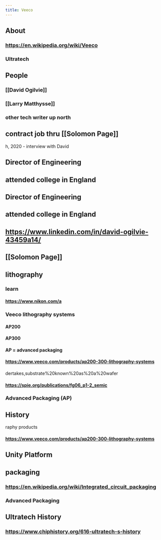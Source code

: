 ```yaml
---
title: Veeco
---
```


## About
### https://en.wikipedia.org/wiki/Veeco
### Ultratech
####
## People
### [[David Ogilvie]]
### [[Larry Matthysse]]
### other tech writer up north
##
## contract job thru [[Solomon Page]]
h, 2020 - interview with David
## Director of Engineering
## attended college in England
## Director of Engineering
## attended college in England
## https://www.linkedin.com/in/david-ogilvie-43459a14/
## [[Solomon Page]]
##
## lithography
### learn
#### https://www.nikon.com/a
### Veeco lithography systems
#### AP200
#### AP300
#### AP = advanced packaging
#### https://www.veeco.com/products/ap200-300-lithography-systems
####
####
dertakes,substrate%20known%20as%20a%20wafer
#### https://spie.org/publications/fg06_p1-2_semic
### Advanced Packaging (AP)
## History
raphy products
#### https://www.veeco.com/products/ap200-300-lithography-systems
###
###
## Unity Platform
## packaging
### https://en.wikipedia.org/wiki/Integrated_circuit_packaging
### Advanced Packaging
## Ultratech History
### https://www.chiphistory.org/616-ultratech-s-history
##
##
